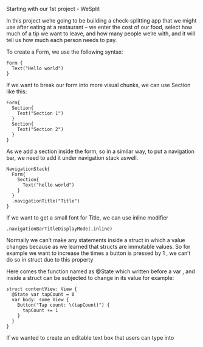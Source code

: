 Starting with our 1st project - WeSplit

In this project we’re going to be building a check-splitting app that we might use after eating at a restaurant – we enter the cost of our food, select how much of a tip we want to leave, and how many people we’re with, and it will tell us how much each person needs to pay.

To create a Form, we use the following syntax:
```
Form {
  Text("Hello world")
}
```

If we want to break our form into more visual chunks, we can use Section like this:
```
Form{
  Section{
    Text("Section 1")
  }
  Section{
    Text("Section 2")
  }
}
```

As we add a section inside the form, so in a similar way, to put a navigation bar, we need to add it under navigation stack aswell.
```
NavigationStack{
  Form{
    Section{
      Text("hello world")
    }
  }
  .navigationTitle("Title")
}
```

If we want to get a small font for Title, we can use inline modifier
```
.navigationBarTitleDisplayMode(.inline)
```


Normally we can’t make any statements inside a struct in which a value changes because as we learned that structs are immutable values.
So for example we want to increase the times a button is pressed by 1 , we can’t do so in struct due to this property

Here comes the function named as @State which written before a var , and inside a struct can be subjected to change in its value for example:
```
struct contentView: View {
  @State var tapCount = 0
  var body: some View {
    Button("Tap count: \(tapCount)") {
      tapCount += 1
    }
  }
}
```

If we wanted to create an editable text box that users can type into









